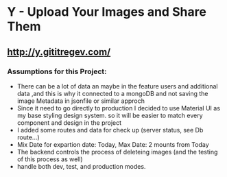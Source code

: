 # Y - Upload Your Images and Share Them

## http://y.gititregev.com/

### Assumptions for this Project:
- There can be a lot of data an maybe in the feature users and additional data ,and this is why it connected to a mongoDB and not saving the image Metadata in jsonfile or similar approch
- Since it need to go directly to production I decided to use Material UI as my base styling design system. so it will be easier to match every component and design in the project
- I added some routes and data for check up (server status, see Db route...)
- Mix Date for expartion date: Today, Max Date: 2 mounts from Today
- The backend controls the process of deleteing images (and the testing of this process as well)
- handle both dev, test, and production modes.
